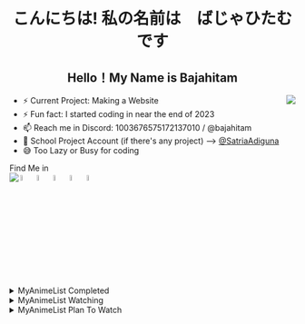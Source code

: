 <h1 align="center" >こんにちは! 私の名前は　ばじゃひたむです </h1>
<h2 align="center">Hello！My Name is Bajahitam</h2>
<a href="https://discord.com/users/1003676575172137010"> <img witdh=200% align="right" src="https://lanyard.cnrad.dev/api/1003676575172137010?showDisplayName=true&borderRadius=50px&bg=241645"></a>

- ⚡ Current Project: Making a Website 
- ⚡ Fun fact: I started coding in near the end of 2023
- 📫 Reach me in Discord: 1003676575172137010 / @bajahitam
- 🏫 School Project Account (if there's any project) --> <a href="https://github.com/SatriaAdiguna">@SatriaAdiguna</a>
- 😅 Too Lazy or Busy for coding
 <summary>Find Me in</summary>
  <a href="https://www.instagram.com/bajahitamu69/"> <img width=5%  src="https://upload.wikimedia.org/wikipedia/commons/thumb/a/a5/Instagram_icon.png/2048px-Instagram_icon.png"></a>
  <a href="https://www.facebook.com/profile.php?id=61554374469372"> <img width=5%  src="https://cdn-icons-png.freepik.com/256/15707/15707884.png?semt=ais_hybrid"></a>
  <a href="https://www.reddit.com/user/Blacksteel69420/"> <img width=5%  src="https://static-00.iconduck.com/assets.00/reddit-icon-2048x2048-ya82zt8l.png"></a>
  <a href="https://myanimelist.net/profile/NOTAWEEB25"> <img width=5%  src="https://img.utdstc.com/icon/883/dd7/883dd7e9516b18ff5e08a75c91a45ab71c41f15c006b8b94aa37ab73f7c8dcdf:200"></a>
  <a href="https://open.spotify.com/user/ztdmdlicmba8o584382y8rgi7"> <img width=5%  src="https://static-00.iconduck.com/assets.00/spotify-icon-1024x1024-7zm2z9zz.png"></a>
<a href="https://music-profile.rayriffy.com/theme/dark.svg?uid=001581.022816c7b8434fc4a26d0f79604b7596.1059"><img align="left" src="https://music-profile.rayriffy.com/theme/dark.svg?uid=001581.022816c7b8434fc4a26d0f79604b7596.1059"></a>
 
  
  <!-- MAL_ANIMECOMPLETED:GRID -->
 <details>
<summary align="left">MyAnimeList Completed</summary><img height="200px" width="150px" title="Anohana: The Flower We Saw That Day (Ano Hi Mita Hana no Namae wo Bokutachi wa Mada Shiranai.) • Eps (11/11)" src="https://cdn.myanimelist.net/images/anime/5/79697.jpg"><img height="200px" width="150px" title="BLEND-S (Blend S) • Eps (12/12)" src="https://cdn.myanimelist.net/images/anime/6/88286.jpg"><img height="200px" width="150px" title=" (Blue Archive the Animation) • Eps (12/12)" src="https://cdn.myanimelist.net/images/anime/1739/140995.jpg"><img height="200px" width="150px" title="Blue Archive: New Summer Animation PV (Blue Archive: 1.5-shuunen Kinen Short Animation) • Eps (1/1)" src="https://cdn.myanimelist.net/images/anime/1818/127729.jpg"><img height="200px" width="150px" title="Blue Archive: Beautiful Day Dreamer (Blue Archive: Beautiful Day Dreamer) • Eps (1/1)" src="https://cdn.myanimelist.net/images/anime/1635/131498.jpg"><img height="200px" width="150px" title="Bocchi the Rock! (Bocchi the Rock!) • Eps (12/12)" src="https://cdn.myanimelist.net/images/anime/1448/127956.jpg"><img height="200px" width="150px" title="Daily Lives of High School Boys (Danshi Koukousei no Nichijou) • Eps (12/12)" src="https://cdn.myanimelist.net/images/anime/3/33257.jpg"><img height="200px" width="150px" title="Death Note (Death Note) • Eps (37/37)" src="https://cdn.myanimelist.net/images/anime/1079/138100.jpg"><img height="200px" width="150px" title="Death Note: Relight (Death Note: Rewrite) • Eps (2/2)" src="https://cdn.myanimelist.net/images/anime/13/8518.jpg"><img height="200px" width="150px" title="Ponyo (Gake no Ue no Ponyo) • Eps (1/1)" src="https://cdn.myanimelist.net/images/anime/1331/138727.jpg"><img height="200px" width="150px" title="Room Camp (Heya Camp△) • Eps (12/12)" src="https://cdn.myanimelist.net/images/anime/1228/104364.jpg"><img height="200px" width="150px" title="Grave of the Fireflies (Hotaru no Haka) • Eps (1/1)" src="https://cdn.myanimelist.net/images/anime/1485/141208.jpg"><img height="200px" width="150px" title="Howl's Moving Castle (Howl no Ugoku Shiro) • Eps (1/1)" src="https://cdn.myanimelist.net/images/anime/1470/138723.jpg"><img height="200px" width="150px" title="Hyouka (Hyouka) • Eps (22/22)" src="https://cdn.myanimelist.net/images/anime/13/50521.jpg"><img height="200px" width="150px" title=" (Initial D Fifth Stage) • Eps (14/14)" src="https://cdn.myanimelist.net/images/anime/1563/119898.jpg"><img height="200px" width="150px" title=" (Initial D Final Stage) • Eps (4/4)" src="https://cdn.myanimelist.net/images/anime/1404/101364.jpg"><img height="200px" width="150px" title="Initial D First Stage (Initial D First Stage) • Eps (26/26)" src="https://cdn.myanimelist.net/images/anime/1384/127972.jpg"><img height="200px" width="150px" title=" (Initial D Fourth Stage) • Eps (24/24)" src="https://cdn.myanimelist.net/images/anime/9/10521.jpg"><img height="200px" width="150px" title="Initial D Second Stage (Initial D Second Stage) • Eps (13/13)" src="https://cdn.myanimelist.net/images/anime/8/12750.jpg"><img height="200px" width="150px" title=" (Initial D Third Stage) • Eps (1/1)" src="https://cdn.myanimelist.net/images/anime/13/40397.jpg"><img height="200px" width="150px" title="K-ON! (K-On!) • Eps (13/13)" src="https://cdn.myanimelist.net/images/anime/10/76120.jpg"><img height="200px" width="150px" title="K-ON! The Movie (K-On! Movie) • Eps (1/1)" src="https://cdn.myanimelist.net/images/anime/5/76233.jpg"><img height="200px" width="150px" title="K-ON! Season 2 (K-On!!) • Eps (26/26)" src="https://cdn.myanimelist.net/images/anime/12/76121.jpg"><img height="200px" width="150px" title="K-On!!: Plan! (K-On!!: Keikaku!) • Eps (1/1)" src="https://cdn.myanimelist.net/images/anime/7/26965.jpg"><img height="200px" width="150px" title="K-ON!!: Ura-On!! (K-On!!: Ura-On!!) • Eps (9/9)" src="https://cdn.myanimelist.net/images/anime/10/25513.jpg"><img height="200px" width="150px" title="K-ON! Live House! (K-On!: Live House!) • Eps (1/1)" src="https://cdn.myanimelist.net/images/anime/9/15892.jpg"><img height="200px" width="150px" title="K-On!: Ura-On! (K-On!: Ura-On!) • Eps (7/7)" src="https://cdn.myanimelist.net/images/anime/9/23479.jpg"><img height="200px" width="150px" title="The Secret World of Arrietty (Karigurashi no Arrietty) • Eps (1/1)" src="https://cdn.myanimelist.net/images/anime/1974/116417.jpg"><img height="200px" width="150px" title="Kotaro Lives Alone (Kotarou wa Hitorigurashi) • Eps (10/10)" src="https://cdn.myanimelist.net/images/anime/1862/121020.jpg"><img height="200px" width="150px" title=" (MF Ghost) • Eps (12/12)" src="https://cdn.myanimelist.net/images/anime/1249/132348.jpg"><img height="200px" width="150px" title="A Whisker Away (Nakitai Watashi wa Neko wo Kaburu) • Eps (1/1)" src="https://cdn.myanimelist.net/images/anime/1045/106389.jpg"><img height="200px" width="150px" title="Natsume's Book of Friends (Natsume Yuujinchou) • Eps (13/13)" src="https://cdn.myanimelist.net/images/anime/1681/108439.jpg"><img height="200px" width="150px" title="Nichijou - My Ordinary Life (Nichijou) • Eps (26/26)" src="https://cdn.myanimelist.net/images/anime/3/75617.jpg"><img height="200px" width="150px" title="Nichijou - My Ordinary Life Episode 0 (Nichijou: Nichijou no 0-wa) • Eps (1/1)" src="https://cdn.myanimelist.net/images/anime/6/25521.jpg"><img height="200px" width="150px" title="When Marnie Was There (Omoide no Marnie) • Eps (1/1)" src="https://cdn.myanimelist.net/images/anime/7/64293.jpg"><img height="200px" width="150px" title="Love Flops (Renai Flops) • Eps (12/12)" src="https://cdn.myanimelist.net/images/anime/1620/130589.jpg"><img height="200px" width="150px" title="Spirited Away (Sen to Chihiro no Kamikakushi) • Eps (1/1)" src="https://cdn.myanimelist.net/images/anime/6/79597.jpg"><img height="200px" width="150px" title="My Deer Friend Nokotan (Shikanoko Nokonoko Koshitantan) • Eps (12/12)" src="https://cdn.myanimelist.net/images/anime/1084/144617.jpg"><img height="200px" width="150px" title=" (Stand By Me Doraemon) • Eps (1/1)" src="https://cdn.myanimelist.net/images/anime/9/65571.jpg"><img height="200px" width="150px" title=" (Stand By Me Doraemon 2) • Eps (1/1)" src="https://cdn.myanimelist.net/images/anime/1842/109657.jpg"><img height="200px" width="150px" title="My Neighbor Totoro (Tonari no Totoro) • Eps (1/1)" src="https://cdn.myanimelist.net/images/anime/4/75923.jpg"><img height="200px" width="150px" title=" (Wangan Midnight) • Eps (26/26)" src="https://cdn.myanimelist.net/images/anime/11/12936.jpg"><img height="200px" width="150px" title="Classroom of the Elite (Youkoso Jitsuryoku Shijou Shugi no Kyoushitsu e) • Eps (12/12)" src="https://cdn.myanimelist.net/images/anime/5/86830.jpg"><img height="200px" width="150px" title="Classroom of the Elite II (Youkoso Jitsuryoku Shijou Shugi no Kyoushitsu e 2nd Season) • Eps (13/13)" src="https://cdn.myanimelist.net/images/anime/1010/124180.jpg"><img height="200px" width="150px" title="Classroom of the Elite III (Youkoso Jitsuryoku Shijou Shugi no Kyoushitsu e 3rd Season) • Eps (13/13)" src="https://cdn.myanimelist.net/images/anime/1332/139318.jpg"><img height="200px" width="150px" title="Laid-Back Camp (Yuru Camp△) • Eps (12/12)" src="https://cdn.myanimelist.net/images/anime/4/89877.jpg"><img height="200px" width="150px" title="Laid-Back Camp: The Movie (Yuru Camp△ Movie) • Eps (1/1)" src="https://cdn.myanimelist.net/images/anime/1806/124396.jpg"><img height="200px" width="150px" title="Laid-Back Camp Season 2 (Yuru Camp△ Season 2) • Eps (13/13)" src="https://cdn.myanimelist.net/images/anime/1255/110636.jpg"><img height="200px" width="150px" title="Laid-Back Camp Season 3 (Yuru Camp△ Season 3) • Eps (12/12)" src="https://cdn.myanimelist.net/images/anime/1178/142710.jpg"><img height="200px" width="150px" title="The Yuzuki Family's Four Sons (Yuzuki-san Chi no Yonkyoudai.) • Eps (12/12)" src="https://cdn.myanimelist.net/images/anime/1194/138253.jpg"><img height="200px" width="150px" title="Natsume's Book of Friends Season 2 (Zoku Natsume Yuujinchou) • Eps (13/13)" src="https://cdn.myanimelist.net/images/anime/4/79738.jpg"></details> 
<!-- MAL_ANIMECOMPLETED:GRID_END -->
</details>
  <!-- MAL_ANIMEWATCHING:GRID -->
 <details>
<summary align="left">MyAnimeList Watching</summary><img height="200px" width="150px" title="Anne-Happy (Anne Happy♪) • Eps (5/12)" src="https://cdn.myanimelist.net/images/anime/9/78701.jpg"><img height="200px" width="150px" title="Azumanga Daioh: The Animation (Azumanga Daiou The Animation) • Eps (4/26)" src="https://cdn.myanimelist.net/images/anime/1066/117358.jpg"><img height="200px" width="150px" title="Is the Order a Rabbit? (Gochuumon wa Usagi desu ka?) • Eps (6/12)" src="https://cdn.myanimelist.net/images/anime/6/79600.jpg"><img height="200px" width="150px" title="Sound! Euphonium (Hibike! Euphonium) • Eps (2/13)" src="https://cdn.myanimelist.net/images/anime/1517/142072.jpg"><img height="200px" width="150px" title="Strawberry Marshmallow (Ichigo Mashimaro) • Eps (1/12)" src="https://cdn.myanimelist.net/images/anime/10/11042.jpg"><img height="200px" width="150px" title="Joshiraku (Joshiraku) • Eps (5/13)" src="https://cdn.myanimelist.net/images/anime/8/48925.jpg"><img height="200px" width="150px" title="Lucky☆Star (Lucky☆Star) • Eps (11/24)" src="https://cdn.myanimelist.net/images/anime/1561/115660.jpg"><img height="200px" width="150px" title="Monster (Monster) • Eps (1/74)" src="https://cdn.myanimelist.net/images/anime/10/18793.jpg"><img height="200px" width="150px" title="Natsume's Book of Friends Season 3 (Natsume Yuujinchou San) • Eps (1/13)" src="https://cdn.myanimelist.net/images/anime/8/82394.jpg"><img height="200px" width="150px" title="Non Non Biyori (Non Non Biyori) • Eps (6/12)" src="https://cdn.myanimelist.net/images/anime/2/51581.jpg"><img height="200px" width="150px" title="Super Cub (Super Cub) • Eps (1/12)" src="https://cdn.myanimelist.net/images/anime/1776/111172.jpg"><img height="200px" width="150px" title="The Promised Neverland (Yakusoku no Neverland) • Eps (1/12)" src="https://cdn.myanimelist.net/images/anime/1830/118780.jpg"></details> 
<!-- MAL_ANIMEWATCHING:GRID_END -->
</details>
  <!-- MAL_ANIMEPTW:GRID -->
 <details>
<summary align="left">MyAnimeList Plan To Watch</summary><img height="200px" width="150px" title="March Comes In Like a Lion (3-gatsu no Lion) • Eps (0/22)" src="https://cdn.myanimelist.net/images/anime/3/82899.jpg"><img height="200px" width="150px" title="The Quintessential Quintuplets (5-toubun no Hanayome) • Eps (0/12)" src="https://cdn.myanimelist.net/images/anime/1819/97947.jpg"><img height="200px" width="150px" title="Place to Place (Acchi Kocchi) • Eps (0/12)" src="https://cdn.myanimelist.net/images/anime/5/46489.jpg"><img height="200px" width="150px" title="Aharen-san wa Hakarenai (Aharen-san wa Hakarenai) • Eps (0/12)" src="https://cdn.myanimelist.net/images/anime/1612/120636.jpg"><img height="200px" width="150px" title="Akebi's Sailor Uniform (Akebi-chan no Sailor-fuku) • Eps (0/12)" src="https://cdn.myanimelist.net/images/anime/1820/120520.jpg"><img height="200px" width="150px" title="Angel Beats! (Angel Beats!) • Eps (0/13)" src="https://cdn.myanimelist.net/images/anime/1244/111115.jpg"><img height="200px" width="150px" title="Anohana: The Flower We Saw That Day The Movie (Ano Hi Mita Hana no Namae wo Bokutachi wa Mada Shiranai. Movie) • Eps (0/1)" src="https://cdn.myanimelist.net/images/anime/5/49993.jpg"><img height="200px" width="150px" title="Assassination Classroom (Ansatsu Kyoushitsu) • Eps (0/22)" src="https://cdn.myanimelist.net/images/anime/5/75639.jpg"><img height="200px" width="150px" title="Asobi Asobase - workshop of fun - (Asobi Asobase) • Eps (0/12)" src="https://cdn.myanimelist.net/images/anime/1139/95077.jpg"><img height="200px" width="150px" title="Bakuman. (Bakuman.) • Eps (0/25)" src="https://cdn.myanimelist.net/images/anime/6/26138.jpg"><img height="200px" width="150px" title="BanG Dream! (BanG Dream!) • Eps (0/13)" src="https://cdn.myanimelist.net/images/anime/4/82414.jpg"><img height="200px" width="150px" title="Barakamon (Barakamon) • Eps (0/12)" src="https://cdn.myanimelist.net/images/anime/1426/111248.jpg"><img height="200px" width="150px" title=" (Bocchi the Rock! Movie) • Eps (0/2)" src="https://cdn.myanimelist.net/images/anime/1256/142261.jpg"><img height="200px" width="150px" title="Love Chunibyo & Other Delusions! (Chuunibyou demo Koi ga Shitai!) • Eps (0/12)" src="https://cdn.myanimelist.net/images/anime/1905/142840.jpg"><img height="200px" width="150px" title="Love Chunibyo & Other Delusions!: Take On Me (Chuunibyou demo Koi ga Shitai! Movie: Take On Me) • Eps (0/1)" src="https://cdn.myanimelist.net/images/anime/2/89974.jpg"><img height="200px" width="150px" title="Love Chunibyo & Other Delusions!: Heart Throb (Chuunibyou demo Koi ga Shitai! Ren) • Eps (0/12)" src="https://cdn.myanimelist.net/images/anime/7/56643.jpg"><img height="200px" width="150px" title="Clannad (Clannad) • Eps (0/23)" src="https://cdn.myanimelist.net/images/anime/1804/95033.jpg"><img height="200px" width="150px" title="Clannad: After Story (Clannad: After Story) • Eps (0/24)" src="https://cdn.myanimelist.net/images/anime/1299/110774.jpg"><img height="200px" width="150px" title="Play It Cool Guys (Cool Doji Danshi) • Eps (0/24)" src="https://cdn.myanimelist.net/images/anime/1123/134677.jpg"><img height="200px" width="150px" title="Deaimon: Recipe for Happiness (Deaimon) • Eps (0/12)" src="https://cdn.myanimelist.net/images/anime/1054/121949.jpg"><img height="200px" width="150px" title="The Masterful Cat Is Depressed Again Today (Dekiru Neko wa Kyou mo Yuuutsu) • Eps (0/13)" src="https://cdn.myanimelist.net/images/anime/1074/136720.jpg"><img height="200px" width="150px" title="Detroit Metal City (Detroit Metal City) • Eps (0/12)" src="https://cdn.myanimelist.net/images/anime/3/9853.jpg"><img height="200px" width="150px" title="Dr. Stone (Dr. Stone) • Eps (0/24)" src="https://cdn.myanimelist.net/images/anime/1613/102576.jpg"><img height="200px" width="150px" title="Today's Menu for the Emiya Family (Emiya-san Chi no Kyou no Gohan) • Eps (0/13)" src="https://cdn.myanimelist.net/images/anime/8/89981.jpg"><img height="200px" width="150px" title="Fullmetal Alchemist: Brotherhood (Fullmetal Alchemist: Brotherhood) • Eps (0/64)" src="https://cdn.myanimelist.net/images/anime/1208/94745.jpg"><img height="200px" width="150px" title="Crossing Time (Fumikiri Jikan) • Eps (0/12)" src="https://cdn.myanimelist.net/images/anime/1598/91857.jpg"><img height="200px" width="150px" title="Gabriel DropOut (Gabriel DropOut) • Eps (0/12)" src="https://cdn.myanimelist.net/images/anime/9/82590.jpg"><img height="200px" width="150px" title="School Babysitters (Gakuen Babysitters) • Eps (0/12)" src="https://cdn.myanimelist.net/images/anime/8/89978.jpg"><img height="200px" width="150px" title="Monthly Girls' Nozaki-kun (Gekkan Shoujo Nozaki-kun) • Eps (0/12)" src="https://cdn.myanimelist.net/images/anime/5/66083.jpg"><img height="200px" width="150px" title="Girls und Panzer (Girls & Panzer) • Eps (0/12)" src="https://cdn.myanimelist.net/images/anime/9/40969.jpg"><img height="200px" width="150px" title=" (Girls Band Cry) • Eps (0/13)" src="https://cdn.myanimelist.net/images/anime/1711/140515.jpg"><img height="200px" width="150px" title="Is the Order a Rabbit?? (Gochuumon wa Usagi desu ka??) • Eps (12/12)" src="https://cdn.myanimelist.net/images/anime/8/76702.jpg"><img height="200px" width="150px" title="Grand Blue Dreaming (Grand Blue) • Eps (0/12)" src="https://cdn.myanimelist.net/images/anime/1302/94882.jpg"><img height="200px" width="150px" title="Lord of the Mysteries (Guimi Zhi Zhu) • Eps (0/0)" src="https://cdn.myanimelist.net/images/anime/1014/137931.jpg"><img height="200px" width="150px" title="Haikyu!! (Haikyuu!!) • Eps (0/25)" src="https://cdn.myanimelist.net/images/anime/7/76014.jpg"><img height="200px" width="150px" title="Sound! Euphonium 2 (Hibike! Euphonium 2) • Eps (0/13)" src="https://cdn.myanimelist.net/images/anime/10/81155.jpg"><img height="200px" width="150px" title="Sound! Euphonium 3 (Hibike! Euphonium 3) • Eps (0/13)" src="https://cdn.myanimelist.net/images/anime/1216/142086.jpg"><img height="200px" width="150px" title="Himouto! Umaru-chan (Himouto! Umaru-chan) • Eps (0/12)" src="https://cdn.myanimelist.net/images/anime/12/75086.jpg"><img height="200px" width="150px" title=" (Hitoribocchi no Marumaru Seikatsu) • Eps (0/12)" src="https://cdn.myanimelist.net/images/anime/1612/145601.jpg"><img height="200px" width="150px" title="Horimiya (Horimiya) • Eps (0/13)" src="https://cdn.myanimelist.net/images/anime/1695/111486.jpg"><img height="200px" width="150px" title="Diary of Our Days at the Breakwater (Houkago Teibou Nisshi) • Eps (0/12)" src="https://cdn.myanimelist.net/images/anime/1216/111637.jpg"><img height="200px" width="150px" title="Dropkick On My Devil! (Jashin-chan Dropkick) • Eps (0/11)" src="https://cdn.myanimelist.net/images/anime/1892/93420.jpg"><img height="200px" width="150px" title="Dropkick on My Devil!! Dash (Jashin-chan Dropkick') • Eps (0/11)" src="https://cdn.myanimelist.net/images/anime/1646/111421.jpg"><img height="200px" width="150px" title="Wasteful Days of High School Girls (Joshikousei no Mudazukai) • Eps (0/12)" src="https://cdn.myanimelist.net/images/anime/1343/111356.jpg"><img height="200px" width="150px" title="Kaguya-sama: Love is War (Kaguya-sama wa Kokurasetai: Tensai-tachi no Renai Zunousen) • Eps (0/12)" src="https://cdn.myanimelist.net/images/anime/1295/106551.jpg"><img height="200px" width="150px" title="Kakushigoto (Kakushigoto) • Eps (0/12)" src="https://cdn.myanimelist.net/images/anime/1048/128385.jpg"><img height="200px" width="150px" title="Ron Kamonohashi's Forbidden Deductions (Kamonohashi Ron no Kindan Suiri) • Eps (0/13)" src="https://cdn.myanimelist.net/images/anime/1799/137123.jpg"><img height="200px" width="150px" title="Kimi ni Todoke: From Me to You (Kimi ni Todoke) • Eps (0/25)" src="https://cdn.myanimelist.net/images/anime/1502/124384.jpg"><img height="200px" width="150px" title="Your Name. (Kimi no Na wa.) • Eps (0/1)" src="https://cdn.myanimelist.net/images/anime/5/87048.jpg"><img height="200px" width="150px" title="I Want To Eat Your Pancreas (Kimi no Suizou wo Tabetai) • Eps (0/1)" src="https://cdn.myanimelist.net/images/anime/1768/93291.jpg"><img height="200px" width="150px" title="KINMOZA! (Kiniro Mosaic) • Eps (0/12)" src="https://cdn.myanimelist.net/images/anime/1793/117610.jpg"><img height="200px" width="150px" title="Parasyte: The Maxim (Kiseijuu: Sei no Kakuritsu) • Eps (0/24)" src="https://cdn.myanimelist.net/images/anime/3/73178.jpg"><img height="200px" width="150px" title="Miss Kobayashi's Dragon Maid (Kobayashi-san Chi no Maid Dragon) • Eps (0/13)" src="https://cdn.myanimelist.net/images/anime/5/85434.jpg"><img height="200px" width="150px" title="Miss Kobayashi's Dragon Maid S (Kobayashi-san Chi no Maid Dragon S) • Eps (0/12)" src="https://cdn.myanimelist.net/images/anime/1252/115539.jpg"><img height="200px" width="150px" title="A Silent Voice (Koe no Katachi) • Eps (0/1)" src="https://cdn.myanimelist.net/images/anime/1122/96435.jpg"><img height="200px" width="150px" title="Komi Can't Communicate (Komi-san wa Comyushou desu.) • Eps (0/12)" src="https://cdn.myanimelist.net/images/anime/1899/117237.jpg"><img height="200px" width="150px" title="Komi Can't Communicate Season 2 (Komi-san wa Comyushou desu. 2nd Season) • Eps (0/12)" src="https://cdn.myanimelist.net/images/anime/1108/121157.jpg"><img height="200px" width="150px" title="This Art Club Has a Problem! (Kono Bijutsu-bu ni wa Mondai ga Aru!) • Eps (0/12)" src="https://cdn.myanimelist.net/images/anime/3/80688.jpg"><img height="200px" width="150px" title="KonoSuba: God's Blessing on This Wonderful World! (Kono Subarashii Sekai ni Shukufuku wo!) • Eps (0/10)" src="https://cdn.myanimelist.net/images/anime/1895/142748.jpg"><img height="200px" width="150px" title="KonoSuba: God's Blessing on This Wonderful World! 3 (Kono Subarashii Sekai ni Shukufuku wo! 3) • Eps (0/11)" src="https://cdn.myanimelist.net/images/anime/1758/141268.jpg"><img height="200px" width="150px" title="Kubo Won't Let Me Be Invisible (Kubo-san wa Mob wo Yurusanai) • Eps (0/12)" src="https://cdn.myanimelist.net/images/anime/1818/132330.jpg"><img height="200px" width="150px" title="The Apothecary Diaries (Kusuriya no Hitorigoto) • Eps (0/24)" src="https://cdn.myanimelist.net/images/anime/1708/138033.jpg"><img height="200px" width="150px" title="Beyond the Boundary (Kyoukai no Kanata) • Eps (0/12)" src="https://cdn.myanimelist.net/images/anime/3/85468.jpg"><img height="200px" width="150px" title="Love Lab (Love Lab) • Eps (0/13)" src="https://cdn.myanimelist.net/images/anime/12/50257.jpg"><img height="200px" width="150px" title="Love Live! School Idol Project (Love Live! School Idol Project) • Eps (0/13)" src="https://cdn.myanimelist.net/images/anime/11/56849.jpg"><img height="200px" width="150px" title="Love Live! Superstar!! Season 3 (Love Live! Superstar!! 3rd Season) • Eps (0/12)" src="https://cdn.myanimelist.net/images/anime/1489/144640.jpg"><img height="200px" width="150px" title="Lucky☆Star OVA (Lucky☆Star: Original na Visual to Animation) • Eps (0/1)" src="https://cdn.myanimelist.net/images/anime/1475/99189.jpg"><img height="200px" width="150px" title="The Demon Girl Next Door (Machikado Mazoku) • Eps (0/12)" src="https://cdn.myanimelist.net/images/anime/1633/111518.jpg"><img height="200px" width="150px" title="Puella Magi Madoka Magica (Mahou Shoujo Madoka★Magica) • Eps (0/12)" src="https://cdn.myanimelist.net/images/anime/11/55225.jpg"><img height="200px" width="150px" title="MF Ghost Season 2 (MF Ghost 2nd Season) • Eps (0/12)" src="https://cdn.myanimelist.net/images/anime/1037/145338.jpg"><img height="200px" width="150px" title="Migi & Dali (Migi to Dali) • Eps (0/13)" src="https://cdn.myanimelist.net/images/anime/1845/134817.jpg"><img height="200px" width="150px" title="Mirai (Mirai no Mirai) • Eps (0/1)" src="https://cdn.myanimelist.net/images/anime/1042/95674.jpg"><img height="200px" width="150px" title="Mushi-Shi (Mushishi) • Eps (0/26)" src="https://cdn.myanimelist.net/images/anime/2/73862.jpg"><img height="200px" width="150px" title="Mushi-shi: Next Passage Part 1 (Mushishi Zoku Shou) • Eps (0/10)" src="https://cdn.myanimelist.net/images/anime/13/58533.jpg"><img height="200px" width="150px" title="Mushi-shi: Next Passage Part 2 (Mushishi Zoku Shou 2nd Season) • Eps (0/10)" src="https://cdn.myanimelist.net/images/anime/9/68095.jpg"><img height="200px" width="150px" title=" (Mushishi Zoku Shou: Suzu no Shizuku) • Eps (0/1)" src="https://cdn.myanimelist.net/images/anime/9/72689.jpg"><img height="200px" width="150px" title="Natsume's Book of Friends Season 5 (Natsume Yuujinchou Go) • Eps (0/11)" src="https://cdn.myanimelist.net/images/anime/11/81755.jpg"><img height="200px" width="150px" title="Natsume's Book of Friends Movie: Ephemeral Bond (Natsume Yuujinchou Movie: Utsusemi ni Musubu) • Eps (0/1)" src="https://cdn.myanimelist.net/images/anime/1250/94846.jpg"><img height="200px" width="150px" title="Natsume's Book of Friends Season 6 (Natsume Yuujinchou Roku) • Eps (0/11)" src="https://cdn.myanimelist.net/images/anime/6/84416.jpg"><img height="200px" width="150px" title="Natsume's Book of Friends Season 4 (Natsume Yuujinchou Shi) • Eps (0/13)" src="https://cdn.myanimelist.net/images/anime/3/37449.jpg"><img height="200px" width="150px" title="Natsume's Book of Friends Season 7 (Natsume Yuujinchou Shichi) • Eps (0/12)" src="https://cdn.myanimelist.net/images/anime/1270/145168.jpg"><img height="200px" width="150px" title="New Game! (New Game!) • Eps (0/12)" src="https://cdn.myanimelist.net/images/anime/9/80417.jpg"><img height="200px" width="150px" title="New Game!! (New Game!!) • Eps (0/12)" src="https://cdn.myanimelist.net/images/anime/4/86790.jpg"><img height="200px" width="150px" title="My Ordinary Life Specials (Nichijou: Original Jikai Yokoku) • Eps (0/25)" src="https://cdn.myanimelist.net/images/anime/2/29848.jpg"><img height="200px" width="150px" title=" (Non Non Biyori Movie: Vacation) • Eps (0/1)" src="https://cdn.myanimelist.net/images/anime/1044/93575.jpg"><img height="200px" width="150px" title="Non Non Biyori Nonstop (Non Non Biyori Nonstop) • Eps (0/12)" src="https://cdn.myanimelist.net/images/anime/1033/111540.jpg"><img height="200px" width="150px" title="Non Non Biyori Nonstop: Our Club Worked Hard (Non Non Biyori Nonstop: Bukatsu wo Ganbatta) • Eps (0/1)" src="https://cdn.myanimelist.net/images/anime/1984/120788.jpg"><img height="200px" width="150px" title="Non Non Biyori Repeat (Non Non Biyori Repeat) • Eps (0/12)" src="https://cdn.myanimelist.net/images/anime/9/75105.jpg"><img height="200px" width="150px" title="Studio Apartment Good Lighting Angel Included (One Room Hiatari Futsuu Tenshi-tsuki.) • Eps (0/12)" src="https://cdn.myanimelist.net/images/anime/1833/141321.jpg"><img height="200px" width="150px" title="Onimai: I'm Now Your Sister! (Oniichan wa Oshimai!) • Eps (0/12)" src="https://cdn.myanimelist.net/images/anime/1058/131632.jpg"><img height="200px" width="150px" title="Mr. Osomatsu (Osomatsu-san) • Eps (0/25)" src="https://cdn.myanimelist.net/images/anime/7/76540.jpg"><img height="200px" width="150px" title=" (Overtake!) • Eps (0/12)" src="https://cdn.myanimelist.net/images/anime/1487/139955.jpg"><img height="200px" width="150px" title="Psycho-Pass (Psycho-Pass) • Eps (0/22)" src="https://cdn.myanimelist.net/images/anime/1314/142015.jpg"><img height="200px" width="150px" title="The Disastrous Life of Saiki K. (Saiki Kusuo no Ψ-nan) • Eps (0/120)" src="https://cdn.myanimelist.net/images/anime/1973/142750.jpg"><img height="200px" width="150px" title="Haven't You Heard? I'm Sakamoto (Sakamoto desu ga?) • Eps (0/12)" src="https://cdn.myanimelist.net/images/anime/4/79468.jpg"><img height="200px" width="150px" title="The Helpful Fox Senko-san (Sewayaki Kitsune no Senko-san) • Eps (0/12)" src="https://cdn.myanimelist.net/images/anime/1814/99677.jpg"><img height="200px" width="150px" title="Your Lie in April (Shigatsu wa Kimi no Uso) • Eps (0/22)" src="https://cdn.myanimelist.net/images/anime/1405/143284.jpg"><img height="200px" width="150px" title="Neon Genesis Evangelion (Shinseiki Evangelion) • Eps (0/26)" src="https://cdn.myanimelist.net/images/anime/1314/108941.jpg"><img height="200px" width="150px" title="Neon Genesis Evangelion: The End of Evangelion (Shinseiki Evangelion Movie: Air/Magokoro wo Kimi ni) • Eps (0/1)" src="https://cdn.myanimelist.net/images/anime/1404/98182.jpg"><img height="200px" width="150px" title="Girls' Last Tour (Shoujo Shuumatsu Ryokou) • Eps (0/12)" src="https://cdn.myanimelist.net/images/anime/12/88321.jpg"><img height="200px" width="150px" title="Train to the End of the World (Shuumatsu Train Doko e Iku?) • Eps (0/12)" src="https://cdn.myanimelist.net/images/anime/1224/137451.jpg"><img height="200px" width="150px" title="Skip and Loafer (Skip to Loafer) • Eps (0/12)" src="https://cdn.myanimelist.net/images/anime/1518/138730.jpg"><img height="200px" width="150px" title="Slow Loop (Slow Loop) • Eps (0/12)" src="https://cdn.myanimelist.net/images/anime/1360/119608.jpg"><img height="200px" width="150px" title="A Place Further Than The Universe (Sora yori mo Tooi Basho) • Eps (0/13)" src="https://cdn.myanimelist.net/images/anime/6/89879.jpg"><img height="200px" width="150px" title="Frieren: Beyond Journey's End (Sousou no Frieren) • Eps (0/28)" src="https://cdn.myanimelist.net/images/anime/1015/138006.jpg"><img height="200px" width="150px" title=" (Spy x Family) • Eps (0/12)" src="https://cdn.myanimelist.net/images/anime/1441/122795.jpg"><img height="200px" width="150px" title="Steins;Gate (Steins;Gate) • Eps (0/24)" src="https://cdn.myanimelist.net/images/anime/1935/127974.jpg"><img height="200px" width="150px" title="The Girl I Like Forgot Her Glasses (Suki na Ko ga Megane wo Wasureta) • Eps (0/13)" src="https://cdn.myanimelist.net/images/anime/1582/136325.jpg"><img height="200px" width="150px" title="Suzume (Suzume no Tojimari) • Eps (0/1)" src="https://cdn.myanimelist.net/images/anime/1598/128450.jpg"><img height="200px" width="150px" title="The Disappearance of Haruhi Suzumiya (Suzumiya Haruhi no Shoushitsu) • Eps (0/1)" src="https://cdn.myanimelist.net/images/anime/1248/112352.jpg"><img height="200px" width="150px" title="The Melancholy of Haruhi Suzumiya (Suzumiya Haruhi no Yuuutsu) • Eps (0/14)" src="https://cdn.myanimelist.net/images/anime/1470/137929.jpg"><img height="200px" width="150px" title="The Melancholy of Haruhi Suzumiya Season 2 (Suzumiya Haruhi no Yuuutsu (2009)) • Eps (0/14)" src="https://cdn.myanimelist.net/images/anime/8/75377.jpg"><img height="200px" width="150px" title="Sword Art Online (Sword Art Online) • Eps (0/25)" src="https://cdn.myanimelist.net/images/anime/11/39717.jpg"><img height="200px" width="150px" title=" (Tamako Love Story) • Eps (0/1)" src="https://cdn.myanimelist.net/images/anime/1417/91333.jpg"><img height="200px" width="150px" title="Tamako Market (Tamako Market) • Eps (0/12)" src="https://cdn.myanimelist.net/images/anime/1669/122434.jpg"><img height="200px" width="150px" title="Tanaka-kun is Always Listless (Tanaka-kun wa Itsumo Kedaruge) • Eps (0/12)" src="https://cdn.myanimelist.net/images/anime/1189/111994.jpg"><img height="200px" width="150px" title="Weathering with You (Tenki no Ko) • Eps (0/1)" src="https://cdn.myanimelist.net/images/anime/1880/101146.jpg"><img height="200px" width="150px" title="THE IDOLM@STER (The iDOLM@STER) • Eps (0/25)" src="https://cdn.myanimelist.net/images/anime/1682/142758.jpg"><img height="200px" width="150px" title="Alya Sometimes Hides Her Feelings in Russian (Tokidoki Bosotto Russia-go de Dereru Tonari no Alya-san) • Eps (0/12)" src="https://cdn.myanimelist.net/images/anime/1825/142258.jpg"><img height="200px" width="150px" title="Tomo-chan Is a Girl! (Tomo-chan wa Onnanoko!) • Eps (0/13)" src="https://cdn.myanimelist.net/images/anime/1444/131828.jpg"><img height="200px" width="150px" title="Tonari no Seki-kun: The Master of Killing Time (Tonari no Seki-kun) • Eps (0/21)" src="https://cdn.myanimelist.net/images/anime/9/55489.jpg"><img height="200px" width="150px" title="Toradora! (Toradora!) • Eps (0/25)" src="https://cdn.myanimelist.net/images/anime/13/22128.jpg"><img height="200px" width="150px" title="Tsurune: Kazemai High School Kyudo Club (Tsurune: Kazemai Koukou Kyuudou-bu) • Eps (0/13)" src="https://cdn.myanimelist.net/images/anime/1360/93571.jpg"><img height="200px" width="150px" title="Tsurune - The Linking Shot - (Tsurune: Tsunagari no Issha) • Eps (0/13)" src="https://cdn.myanimelist.net/images/anime/1803/132337.jpg"><img height="200px" width="150px" title="Umamusume: Pretty Derby (Uma Musume: Pretty Derby) • Eps (0/13)" src="https://cdn.myanimelist.net/images/anime/1683/91888.jpg"><img height="200px" width="150px" title="Bunny Drop (Usagi Drop) • Eps (0/11)" src="https://cdn.myanimelist.net/images/anime/1460/98853.jpg"><img height="200px" width="150px" title="Violet Evergarden (Violet Evergarden) • Eps (0/13)" src="https://cdn.myanimelist.net/images/anime/1795/95088.jpg"><img height="200px" width="150px" title=" (Violet Evergarden CMs) • Eps (0/2)" src="https://cdn.myanimelist.net/images/anime/1485/125509.jpg"><img height="200px" width="150px" title="Violet Evergarden: Eternity and the Auto Memory Doll (Violet Evergarden Gaiden: Eien to Jidou Shuki Ningyou) • Eps (0/1)" src="https://cdn.myanimelist.net/images/anime/1667/112943.jpg"><img height="200px" width="150px" title="Violet Evergarden: The Movie (Violet Evergarden Movie) • Eps (0/1)" src="https://cdn.myanimelist.net/images/anime/1825/110716.jpg"><img height="200px" width="150px" title="Violet Evergarden: The Day You Understand "I Love You" Will Surely Come (Violet Evergarden: Kitto "Ai" wo Shiru Hi ga Kuru no Darou) • Eps (0/1)" src="https://cdn.myanimelist.net/images/anime/9/89993.jpg"><img height="200px" width="150px" title="Violet Evergarden: Recollections (Violet Evergarden: Recollections) • Eps (0/1)" src="https://cdn.myanimelist.net/images/anime/1902/143097.jpg"><img height="200px" width="150px" title="VTuber Legend: How I Went Viral after Forgetting to Turn Off My Stream (VTuber Nandaga Haishin Kiri Wasuretara Densetsu ni Natteta) • Eps (0/12)" src="https://cdn.myanimelist.net/images/anime/1606/144506.jpg"><img height="200px" width="150px" title="Wataten! an Angel Flew Down to Me (Watashi ni Tenshi ga Maiorita!) • Eps (0/12)" src="https://cdn.myanimelist.net/images/anime/1778/100470.jpg"><img height="200px" width="150px" title="Wonder Egg Priority (Wonder Egg Priority) • Eps (0/12)" src="https://cdn.myanimelist.net/images/anime/1079/110751.jpg"><img height="200px" width="150px" title="Wagnaria!! (Working!!) • Eps (0/13)" src="https://cdn.myanimelist.net/images/anime/10/75262.jpg"><img height="200px" width="150px" title="Wagnaria!!2 (Working'!!) • Eps (0/13)" src="https://cdn.myanimelist.net/images/anime/3/75263.jpg"><img height="200px" width="150px" title="Encouragement of Climb (Yama no Susume) • Eps (0/12)" src="https://cdn.myanimelist.net/images/anime/7/75525.jpg"><img height="200px" width="150px" title="Yowamushi Pedal (Yowamushi Pedal) • Eps (0/38)" src="https://cdn.myanimelist.net/images/anime/5/53211.jpg"><img height="200px" width="150px" title="Laid-Back Camp Season 2 Specials (Yuru Camp△ Season 2 Specials) • Eps (0/2)" src="https://cdn.myanimelist.net/images/anime/1542/115070.jpg"><img height="200px" width="150px" title="Laid-Back Camp Specials (Yuru Camp△ Specials) • Eps (0/3)" src="https://cdn.myanimelist.net/images/anime/1258/91059.jpg"><img height="200px" width="150px" title="YuruYuri: Happy Go Lily (Yuru Yuri) • Eps (0/12)" src="https://cdn.myanimelist.net/images/anime/12/75173.jpg"><img height="200px" width="150px" title=" (Yuru Yuri San☆Hai!) • Eps (0/12)" src="https://cdn.myanimelist.net/images/anime/7/76667.jpg"><img height="200px" width="150px" title="YuruYuri: Happy Go Lily ♪♪ (Yuru Yuri♪♪) • Eps (0/12)" src="https://cdn.myanimelist.net/images/anime/8/75174.jpg"><img height="200px" width="150px" title="Moriarty the Patriot (Yuukoku no Moriarty) • Eps (0/11)" src="https://cdn.myanimelist.net/images/anime/1464/108330.jpg"><img height="200px" width="150px" title="Yuyushiki (Yuyushiki) • Eps (0/12)" src="https://cdn.myanimelist.net/images/anime/12/48747.jpg"></details> 
<!-- MAL_ANIMEPTW:GRID_END -->
</details>
